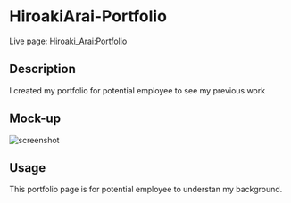 # HiroakiArai-Portfolio
Live page: [Hiroaki_Arai:Portfolio](https://hiroro1989.github.io/HiroakiArai-Portfolio/)

## Description
I created my portfolio for potential employee to see my previous work

## Mock-up
![screenshot](./assets/img/mockup.png)

## Usage
This portfolio page is for potential employee to understan my background.

